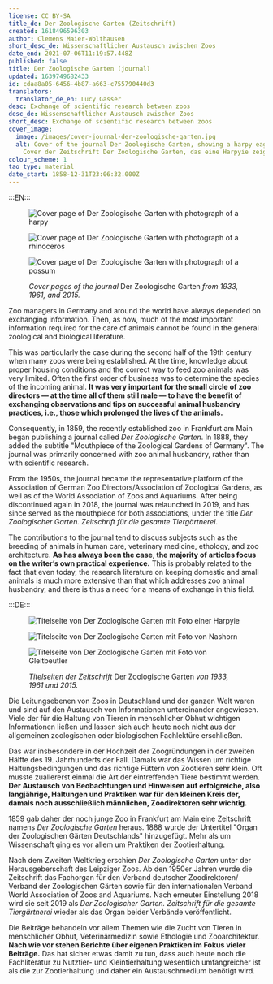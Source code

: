 ```yaml
---
license: CC BY-SA
title_de: Der Zoologische Garten (Zeitschrift)
created: 1618496596303
author: Clemens Maier-Wolthausen
short_desc_de: Wissenschaftlicher Austausch zwischen Zoos
date_end: 2021-07-06T11:19:57.448Z
published: false
title: Der Zoologische Garten (journal)
updated: 1639749682433
id: cdaa8a05-6456-4b87-a663-c755790440d3
translators:
  translator_de_en: Lucy Gasser
desc: Exchange of scientific research between zoos
desc_de: Wissenschaftlicher Austausch zwischen Zoos
short_desc: Exchange of scientific research between zoos
cover_image:
  image: /images/cover-journal-der-zoologische-garten.jpg
  alt: Cover of the journal Der Zoologische Garten, showing a harpy eagle, 1933.
    Cover der Zeitschrift Der Zoologische Garten, das eine Harpyie zeigt, 1933.
colour_scheme: 1
tao_type: material
date_start: 1858-12-31T23:06:32.000Z
---
```


:::EN:::

<figure>

<div class="series">

![Cover page of _Der Zoologische Garten_ with photograph of a harpy](images/cmw/ZG_1933.jpg)

![Cover page of _Der Zoologische Garten_ with photograph of a rhinoceros](images/cmw/ZG_1961.jpg)

![Cover page of _Der Zoologische Garten_ with photograph of a possum](images/cmw/ZG_2015.jpg)

</div>

<figcaption>

_Cover pages of the journal_ Der Zoologische Garten _from 1933, 1961, and 2015._

</figcaption>

</figure>

Zoo managers in Germany and around the world have always depended on exchanging information. Then, as now, much of the most important information required for the care of animals cannot be found in the general zoological and biological literature. 

This was particularly the case during the second half of the 19th century when many zoos were being established. At the time, knowledge about proper housing conditions and the correct way to feed zoo animals was very limited. Often the first order of business was to determine the species of the incoming animal. **It was very important for the small circle of zoo directors — at the time all of them still male — to have the benefit of exchanging observations and tips on successful animal husbandry practices, i.e., those which prolonged the lives of the animals.**

Consequently, in 1859, the recently established zoo in Frankfurt am Main began publishing a journal called _Der Zoologische Garten_. In 1888, they added the subtitle "Mouthpiece of the Zoological Gardens of Germany". The journal was primarily concerned with zoo animal husbandry, rather than with scientific research.

From the 1950s, the journal became the representative platform of the Association of German Zoo Directors/Association of Zoological Gardens, as well as of the World Association of Zoos and Aquariums. After being discontinued again in 2018, the journal was relaunched in 2019, and has since served as the mouthpiece for both associations, under the title _Der Zoologischer Garten. Zeitschrift für die gesamte Tiergärtnerei_.

The contributions to the journal tend to discuss subjects such as the breeding of animals in human care, veterinary medicine, ethology, and zoo architecture. **As has always been the case, the majority of articles focus on the writer’s own practical experience.** This is probably related to the fact that even today, the research literature on keeping domestic and small animals is much more extensive than that which addresses zoo animal husbandry, and there is thus a need for a means of exchange in this field.

:::DE:::

<figure>

<div class="series">

![Titelseite von Der Zoologische Garten mit Foto einer Harpyie](images/cmw/ZG_1933.jpg)

![Titelseite von Der Zoologische Garten mit Foto von Nashorn](images/cmw/ZG_1961.jpg)

![Titelseite von Der Zoologische Garten mit Foto von Gleitbeutler](images/cmw/ZG_2015.jpg)

</div>

<figcaption>

_Titelseiten der Zeitschrift_ Der Zoologische Garten _von 1933, 1961 und 2015._

</figcaption>

</figure>

Die Leitungsebenen von Zoos in Deutschland und der ganzen Welt waren und sind auf den Austausch von Informationen untereinander angewiesen. Viele der für die Haltung von Tieren in menschlicher Obhut wichtigen Informationen ließen und lassen sich auch heute noch nicht aus der allgemeinen zoologischen oder biologischen Fachlektüre erschließen.

Das war insbesondere in der Hochzeit der Zoogründungen in der zweiten Hälfte des 19. Jahrhunderts der Fall. Damals war das Wissen um richtige Haltungsbedingungen und das richtige Füttern von Zootieren sehr klein. Oft musste zuallererst einmal die Art der eintreffenden Tiere bestimmt werden. **Der Austausch von Beobachtungen und Hinweisen auf erfolgreiche, also langjährige, Haltungen und Praktiken war für den kleinen Kreis der, damals noch ausschließlich männlichen, Zoodirektoren sehr wichtig.**

1859 gab daher der noch junge Zoo in Frankfurt am Main eine Zeitschrift namens _Der Zoologische Garten_ heraus. 1888 wurde der Untertitel "Organ der Zoologischen Gärten Deutschlands" hinzugefügt. Mehr als um Wissenschaft ging es vor allem um Praktiken der Zootierhaltung.

Nach dem Zweiten Weltkrieg erschien _Der Zoologische Garten_ unter der Herausgeberschaft des Leipziger Zoos. Ab den 1950er Jahren wurde die Zeitschrift das Fachorgan für den Verband deutscher Zoodirektoren/ Verband der Zoologischen Gärten sowie für den internationalen Verband World Association of Zoos and Aquariums. Nach erneuter Einstellung 2018 wird sie seit 2019 als _Der Zoologischer Garten. Zeitschrift für die gesamte Tiergärtnerei_ wieder als das Organ beider Verbände veröffentlicht.

Die Beiträge behandeln vor allem Themen wie die Zucht von Tieren in menschlicher Obhut, Veterinärmedizin sowie Ethologie und Zooarchitektur. **Nach wie vor stehen Berichte über eigenen Praktiken im Fokus vieler Beiträge.** Das hat sicher etwas damit zu tun, dass auch heute noch die Fachliteratur zu Nutztier- und Kleintierhaltung wesentlich umfangreicher ist als die zur Zootierhaltung und daher ein Austauschmedium benötigt wird.

